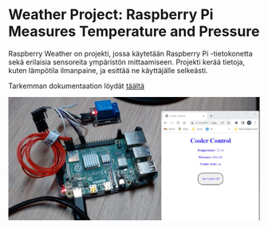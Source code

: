 # Weather Project: Raspberry Pi Measures Temperature and Pressure

Raspberry Weather on projekti, jossa käytetään Raspberry Pi -tietokonetta sekä erilaisia sensoreita ympäristön mittaamiseen. Projekti kerää tietoja, kuten lämpötila ilmanpaine, ja esittää ne käyttäjälle selkeästi.

Tarkemman dokumentaation löydät [täältä](/raspberry.ipynb)

![ ](/example9.png)
